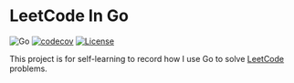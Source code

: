 # LeetCode In Go

![Go](https://github.com/leozhantw/leetcode-go/workflows/Go/badge.svg?branch=master)
[![codecov](https://codecov.io/gh/leozhantw/leetcode-go/branch/master/graph/badge.svg)](https://codecov.io/gh/leozhantw/leetcode-go)
[![License](https://img.shields.io/badge/License-MIT-yellow.svg)](https://github.com/leozhantw/leetcode-go/blob/master/LICENSE)

This project is for self-learning to record how I use Go to solve [LeetCode](https://leetcode.com/) problems.
